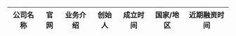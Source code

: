| 公司名称 | 官网 | 业务介绍 | 创始人 | 成立时间 | 国家/地区 | 近期融资时间 |
| :----: | :----: | :----: | :----: | :----: | :----: | :----: |

